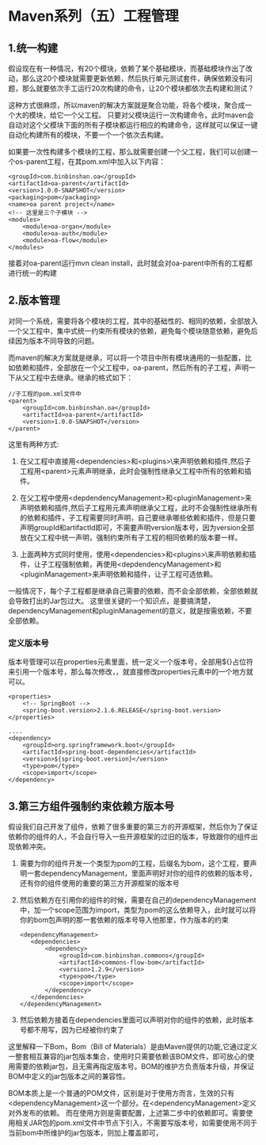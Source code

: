 # Maven系列（五）工程管理


## 1.统一构建

假设现在有一种情况，有20个模块，依赖了某个基础模块，而基础模块作出了改动，那么这20个模块就需要更新依赖，然后执行单元测试套件，确保依赖没有问题，那么就要依次手工运行20次构建的命令，让20个模块都依次去构建和测试？

这种方式很麻烦，所以maven的解决方案就是聚合功能，将各个模块，聚合成一个大的模块，给它一个父工程。
只要对父模块运行一次构建命令，此时maven会自动对这个父模块下面的所有子模块都运行相应的构建命令，这样就可以保证一键自动化构建所有的模块，不要一个一个依次去构建。

如果要一次性构建多个模块的工程，那么就需要创建一个父工程，我们可以创建一个os-parent工程，在其pom.xml中加入以下内容：
```
<groupId>com.binbinshan.oa</groupId>
<artifactId>oa-parent</artifactId>
<version>1.0.0-SNAPSHOT</version>
<packaging>pom</packaging>
<name>oa parent project</name>
<!-- 这里是三个子模块 -->
<modules>
	<module>oa-organ</module>
	<module>oa-auth</module>
	<module>oa-flow</module>
</modules>
```

接着对oa-parent运行mvn clean install，此时就会对oa-parent中所有的工程都进行统一的构建

## 2.版本管理

对同一个系统，需要将各个模块的工程，其中的基础性的、相同的依赖，全部放入一个父工程中，集中式统一约束所有模块的依赖，避免每个模块随意依赖，避免后续因为版本不同导致的问题。

而maven的解决方案就是继承，可以将一个项目中所有模块通用的一些配置，比如依赖和插件，全部放在一个父工程中，oa-parent，然后所有的子工程，声明一下从父工程中去继承。继承的格式如下：
```
//子工程的pom.xml文件中
<parent>
	<groupId>com.binbinshan.oa</groupId>
	<artifactId>oa-parent</artifactId>
	<version>1.0.0-SNAPSHOT</version>
</parent>
```

这里有两种方式:
1. 在父工程中直接用\<dependencies\>和\<plugins>\来声明依赖和插件,然后子工程用\<parent\>元素声明继承，此时会强制性继承父工程中所有的依赖和插件。

2. 在父工程中使用\<depdendencyManagement\>和\<pluginManagement\>来声明依赖和插件,然后子工程用<parent>元素声明继承父工程，此时不会强制性继承所有的依赖和插件，子工程需要同时声明，自己要继承哪些依赖和插件，但是只要声明groupId和artifactId即可，不需要声明version版本号，因为version全部放在父工程中统一声明，强制约束所有子工程的相同依赖的版本要一样。
3. 上面两种方式同时使用，使用<dependencies\>和\<plugins>\来声明依赖和插件，让子工程强制依赖，再使用\<depdendencyManagement\>和\<pluginManagement\>来声明依赖和插件，让子工程可选依赖。

一般情况下，每个子工程都是继承自己需要的依赖，而不会全部依赖，全部依赖就会导致打出的Jar包过大。
这里很关键的一个知识点，是要搞清楚，dependencyManagement和pluginManagement的意义，就是按需依赖，不要全部依赖。

### 定义版本号
版本号管理可以在properties元素里面，统一定义一个版本号，全部用${}占位符来引用一个版本号，那么每次修改，，就直接修改properties元素中的一个地方就可以。
```
<properties>
    <!-- SpringBoot -->
    <spring-boot.version>2.1.6.RELEASE</spring-boot.version>
</properties>

....
<dependency>
    <groupId>org.springframework.boot</groupId>
    <artifactId>spring-boot-dependencies</artifactId>
    <version>${spring-boot.version}</version>
    <type>pom</type>
    <scope>import</scope>
</dependency>
```

## 3.第三方组件强制约束依赖方版本号

假设我们自己开发了组件，依赖了很多重要的第三方的开源框架，然后你为了保证依赖你的组件的人，不会自行导入一些开源框架的过旧的版本，导致跟你的组件出现依赖冲突。

1. 需要为你的组件开发一个类型为pom的工程，后缀名为bom，这个工程，要声明一套dependencyManagement，里面声明好对你的组件的依赖的版本号，还有你的组件使用的重要的第三方开源框架的版本号

2. 然后依赖方在引用你的组件的时候，需要在自己的dependencyManagement中，加一个scope范围为import，类型为pom的这么依赖导入，此时就可以将你的bom包声明的那一套依赖的版本号导入他那里，作为版本的约束

    ```
    <dependencyManagement>
       <dependencies>
           <dependency>
               <groupId>com.binbinshan.commons</groupId>
               <artifactId>commons-flow-bom</artifactId>
               <version>1.2.9</version> 
               <type>pom</type>
               <scope>import</scope>
           </dependency>
       </dependencies>
    </dependencyManagement>
    ```

3. 然后依赖方接着在dependencies里面可以声明对你的组件的依赖，此时版本号都不用写，因为已经被你约束了


这里解释一下Bom，Bom（Bill of Materials）是由Maven提供的功能,它通过定义一整套相互兼容的jar包版本集合，使用时只需要依赖该BOM文件，即可放心的使用需要的依赖jar包，且无需再指定版本号。BOM的维护方负责版本升级，并保证BOM中定义的jar包版本之间的兼容性。

BOM本质上是一个普通的POM文件，区别是对于使用方而言，生效的只有\<dependencyManagement\>这一个部分。在\<dependencyManagement\>定义对外发布的依赖。
而在使用方则是需要配置，上述第二步中的依赖即可。需要使用相关JAR包的pom.xml文件中<dependencies></dependencies>节点下引入，不需要写版本号，如需要使用不同于当前bom中所维护的jar包版本，则加上<version>覆盖即可，



